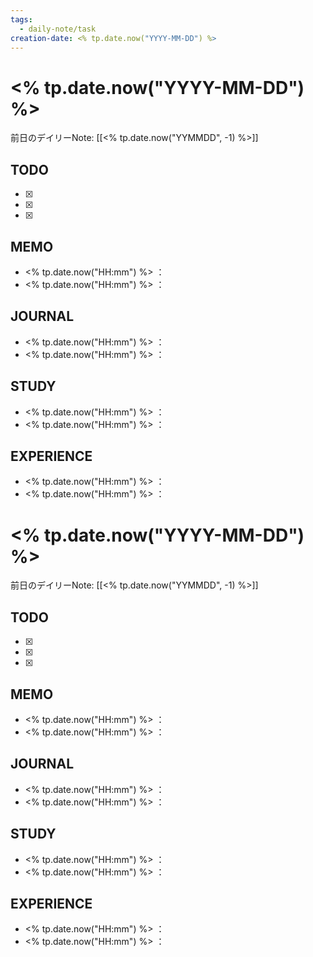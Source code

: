 ```yaml
---
tags:
  - daily-note/task
creation-date: <% tp.date.now("YYYY-MM-DD") %>
---
```


# <% tp.date.now("YYYY-MM-DD") %>

 

前日のデイリーNote: [[<% tp.date.now("YYMMDD", -1) %>]]
## TODO
- [x] 
- [x] 
- [x] 

## MEMO
- <% tp.date.now("HH:mm") %> ：
- <% tp.date.now("HH:mm") %> ：

## JOURNAL
- <% tp.date.now("HH:mm") %> ：
- <% tp.date.now("HH:mm") %> ：

## STUDY
- <% tp.date.now("HH:mm") %> ：
- <% tp.date.now("HH:mm") %> ：

## EXPERIENCE
- <% tp.date.now("HH:mm") %> ：
- <% tp.date.now("HH:mm") %> ：
# <% tp.date.now("YYYY-MM-DD") %>

 

前日のデイリーNote: [[<% tp.date.now("YYMMDD", -1) %>]]
## TODO
- [x] 
- [x] 
- [x] 

## MEMO
- <% tp.date.now("HH:mm") %> ：
- <% tp.date.now("HH:mm") %> ：

## JOURNAL
- <% tp.date.now("HH:mm") %> ：
- <% tp.date.now("HH:mm") %> ：

## STUDY
- <% tp.date.now("HH:mm") %> ：
- <% tp.date.now("HH:mm") %> ：

## EXPERIENCE
- <% tp.date.now("HH:mm") %> ：
- <% tp.date.now("HH:mm") %> ：